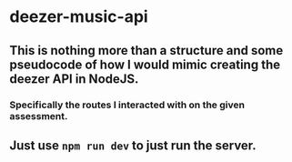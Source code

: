 # deezer-music-api

## This is nothing more than a structure and some pseudocode of how I would mimic creating the deezer API in NodeJS.
### Specifically the routes I interacted with on the given assessment.

## Just use `npm run dev` to just run the server.
